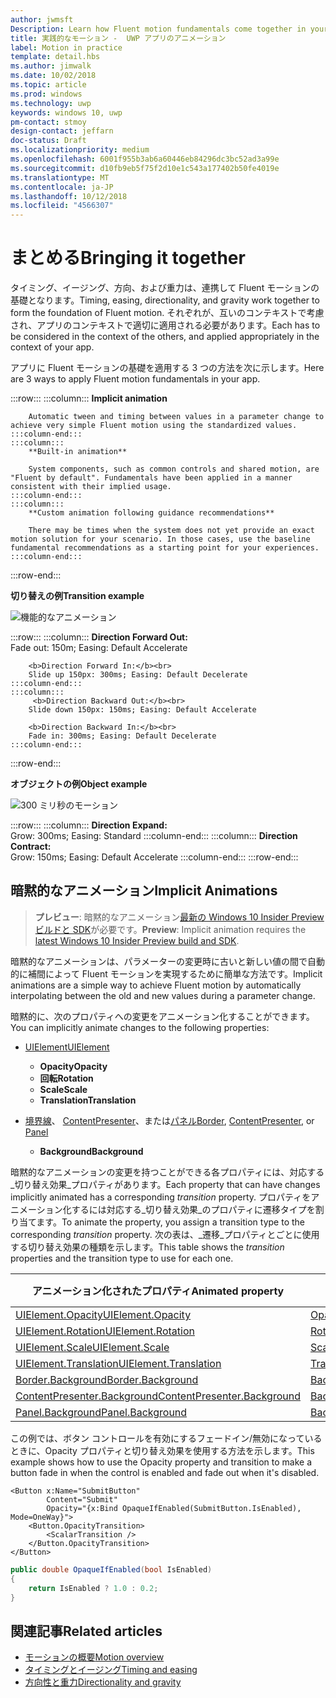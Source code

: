 ```yaml
---
author: jwmsft
Description: Learn how Fluent motion fundamentals come together in your app.
title: 実践的なモーション -  UWP アプリのアニメーション
label: Motion in practice
template: detail.hbs
ms.author: jimwalk
ms.date: 10/02/2018
ms.topic: article
ms.prod: windows
ms.technology: uwp
keywords: windows 10, uwp
pm-contact: stmoy
design-contact: jeffarn
doc-status: Draft
ms.localizationpriority: medium
ms.openlocfilehash: 6001f955b3ab6a60446eb84296dc3bc52ad3a99e
ms.sourcegitcommit: d10fb9eb5f75f2d10e1c543a177402b50fe4019e
ms.translationtype: MT
ms.contentlocale: ja-JP
ms.lasthandoff: 10/12/2018
ms.locfileid: "4566307"
---
```

# <a name="bringing-it-together"></a><span data-ttu-id="c4f17-103">まとめる</span><span class="sxs-lookup"><span data-stu-id="c4f17-103">Bringing it together</span></span>

<span data-ttu-id="c4f17-104">タイミング、イージング、方向、および重力は、連携して Fluent モーションの基礎となります。</span><span class="sxs-lookup"><span data-stu-id="c4f17-104">Timing, easing, directionality, and gravity work together to form the foundation of Fluent motion.</span></span> <span data-ttu-id="c4f17-105">それぞれが、互いのコンテキストで考慮され、アプリのコンテキストで適切に適用される必要があります。</span><span class="sxs-lookup"><span data-stu-id="c4f17-105">Each has to be considered in the context of the others, and applied appropriately in the context of your app.</span></span>

<span data-ttu-id="c4f17-106">アプリに Fluent モーションの基礎を適用する 3 つの方法を次に示します。</span><span class="sxs-lookup"><span data-stu-id="c4f17-106">Here are 3 ways to apply Fluent motion fundamentals in your app.</span></span>

:::row:::
    :::column:::
        **Implicit animation**

        Automatic tween and timing between values in a parameter change to achieve very simple Fluent motion using the standardized values.
    :::column-end:::
    :::column:::
        **Built-in animation**

        System components, such as common controls and shared motion, are "Fluent by default". Fundamentals have been applied in a manner consistent with their implied usage.
    :::column-end:::
    :::column:::
        **Custom animation following guidance recommendations**

        There may be times when the system does not yet provide an exact motion solution for your scenario. In those cases, use the baseline fundamental recommendations as a starting point for your experiences.
    :::column-end:::
:::row-end:::

**<span data-ttu-id="c4f17-107">切り替えの例</span><span class="sxs-lookup"><span data-stu-id="c4f17-107">Transition example</span></span>**

![機能的なアニメーション](images/pageRefresh.gif)

:::row:::
    :::column:::
        <b>Direction Forward Out:</b><br>
        Fade out: 150m; Easing: Default Accelerate

        <b>Direction Forward In:</b><br>
        Slide up 150px: 300ms; Easing: Default Decelerate
    :::column-end:::
    :::column:::
         <b>Direction Backward Out:</b><br>
        Slide down 150px: 150ms; Easing: Default Accelerate

        <b>Direction Backward In:</b><br>
        Fade in: 300ms; Easing: Default Decelerate
    :::column-end:::
:::row-end:::

**<span data-ttu-id="c4f17-109">オブジェクトの例</span><span class="sxs-lookup"><span data-stu-id="c4f17-109">Object example</span></span>**

 ![300 ミリ秒のモーション](images/control.gif)

:::row:::
    :::column:::
        <b>Direction Expand:</b><br>
        Grow: 300ms; Easing: Standard
    :::column-end:::
    :::column:::
        <b>Direction Contract:</b><br>
        Grow: 150ms; Easing: Default Accelerate
    :::column-end:::
:::row-end:::

## <a name="implicit-animations"></a><span data-ttu-id="c4f17-111">暗黙的なアニメーション</span><span class="sxs-lookup"><span data-stu-id="c4f17-111">Implicit Animations</span></span>

> <span data-ttu-id="c4f17-112">**プレビュー**: 暗黙的なアニメーション[最新の Windows 10 Insider Preview ビルドと SDK](https://insider.windows.com/for-developers/)が必要です。</span><span class="sxs-lookup"><span data-stu-id="c4f17-112">**Preview**: Implicit animation requires the [latest Windows 10 Insider Preview build and SDK](https://insider.windows.com/for-developers/).</span></span>

<span data-ttu-id="c4f17-113">暗黙的なアニメーションは、パラメーターの変更時に古いと新しい値の間で自動的に補間によって Fluent モーションを実現するために簡単な方法です。</span><span class="sxs-lookup"><span data-stu-id="c4f17-113">Implicit animations are a simple way to achieve Fluent motion by automatically interpolating between the old and new values during a parameter change.</span></span>

<span data-ttu-id="c4f17-114">暗黙的に、次のプロパティへの変更をアニメーション化することができます。</span><span class="sxs-lookup"><span data-stu-id="c4f17-114">You can implicitly animate changes to the following properties:</span></span>

- [<span data-ttu-id="c4f17-115">UIElement</span><span class="sxs-lookup"><span data-stu-id="c4f17-115">UIElement</span></span>](/uwp/api/windows.ui.xaml.uielement)
  - **<span data-ttu-id="c4f17-116">Opacity</span><span class="sxs-lookup"><span data-stu-id="c4f17-116">Opacity</span></span>**
  - **<span data-ttu-id="c4f17-117">回転</span><span class="sxs-lookup"><span data-stu-id="c4f17-117">Rotation</span></span>**
  - **<span data-ttu-id="c4f17-118">Scale</span><span class="sxs-lookup"><span data-stu-id="c4f17-118">Scale</span></span>**
  - **<span data-ttu-id="c4f17-119">Translation</span><span class="sxs-lookup"><span data-stu-id="c4f17-119">Translation</span></span>**

- <span data-ttu-id="c4f17-120">[境界線](/uwp/api/windows.ui.xaml.controls.border)、 [ContentPresenter](/uwp/api/windows.ui.xaml.controls.contentpresenter)、または[パネル](/uwp/api/windows.ui.xaml.controls.panel)</span><span class="sxs-lookup"><span data-stu-id="c4f17-120">[Border](/uwp/api/windows.ui.xaml.controls.border), [ContentPresenter](/uwp/api/windows.ui.xaml.controls.contentpresenter), or [Panel](/uwp/api/windows.ui.xaml.controls.panel)</span></span>
  - **<span data-ttu-id="c4f17-121">Background</span><span class="sxs-lookup"><span data-stu-id="c4f17-121">Background</span></span>**

<span data-ttu-id="c4f17-122">暗黙的なアニメーションの変更を持つことができる各プロパティには、対応する_切り替え効果_プロパティがあります。</span><span class="sxs-lookup"><span data-stu-id="c4f17-122">Each property that can have changes implicitly animated has a corresponding _transition_ property.</span></span> <span data-ttu-id="c4f17-123">プロパティをアニメーション化するには対応する_切り替え効果_のプロパティに遷移タイプを割り当てます。</span><span class="sxs-lookup"><span data-stu-id="c4f17-123">To animate the property, you assign a transition type to the corresponding _transition_ property.</span></span> <span data-ttu-id="c4f17-124">次の表は、_遷移_プロパティとごとに使用する切り替え効果の種類を示します。</span><span class="sxs-lookup"><span data-stu-id="c4f17-124">This table shows the _transition_ properties and the transition type to use for each one.</span></span>

| <span data-ttu-id="c4f17-125">アニメーション化されたプロパティ</span><span class="sxs-lookup"><span data-stu-id="c4f17-125">Animated property</span></span> | <span data-ttu-id="c4f17-126">切り替え効果のプロパティ</span><span class="sxs-lookup"><span data-stu-id="c4f17-126">Transition property</span></span> | <span data-ttu-id="c4f17-127">暗黙的な遷移の種類</span><span class="sxs-lookup"><span data-stu-id="c4f17-127">Implicit transition type</span></span> |
| -- | -- | -- |
| [<span data-ttu-id="c4f17-128">UIElement.Opacity</span><span class="sxs-lookup"><span data-stu-id="c4f17-128">UIElement.Opacity</span></span>](/uwp/api/windows.ui.xaml.uielement.opacity) | [<span data-ttu-id="c4f17-129">OpacityTransition</span><span class="sxs-lookup"><span data-stu-id="c4f17-129">OpacityTransition</span></span>](/uwp/api/windows.ui.xaml.uielement.opacitytransition) | [<span data-ttu-id="c4f17-130">ScalarTransition</span><span class="sxs-lookup"><span data-stu-id="c4f17-130">ScalarTransition</span></span>](/uwp/api/windows.ui.xaml.scalartransition) |
| [<span data-ttu-id="c4f17-131">UIElement.Rotation</span><span class="sxs-lookup"><span data-stu-id="c4f17-131">UIElement.Rotation</span></span>](/uwp/api/windows.ui.xaml.uielement.rotation) | [<span data-ttu-id="c4f17-132">RotationTransition</span><span class="sxs-lookup"><span data-stu-id="c4f17-132">RotationTransition</span></span>](/uwp/api/windows.ui.xaml.uielement.rotationtransition) | [<span data-ttu-id="c4f17-133">ScalarTransition</span><span class="sxs-lookup"><span data-stu-id="c4f17-133">ScalarTransition</span></span>](/uwp/api/windows.ui.xaml.scalartransition) |
| [<span data-ttu-id="c4f17-134">UIElement.Scale</span><span class="sxs-lookup"><span data-stu-id="c4f17-134">UIElement.Scale</span></span>](/uwp/api/windows.ui.xaml.uielement.scale) | [<span data-ttu-id="c4f17-135">ScaleTransition</span><span class="sxs-lookup"><span data-stu-id="c4f17-135">ScaleTransition</span></span>](/uwp/api/windows.ui.xaml.uielement.scaletransition) | [<span data-ttu-id="c4f17-136">Vector3Transition</span><span class="sxs-lookup"><span data-stu-id="c4f17-136">Vector3Transition</span></span>](/uwp/api/windows.ui.xaml.uielement.vector3transition) |
| [<span data-ttu-id="c4f17-137">UIElement.Translation</span><span class="sxs-lookup"><span data-stu-id="c4f17-137">UIElement.Translation</span></span>](/uwp/api/windows.ui.xaml.uielement.scale) | [<span data-ttu-id="c4f17-138">TranslationTransition</span><span class="sxs-lookup"><span data-stu-id="c4f17-138">TranslationTransition</span></span>](/uwp/api/windows.ui.xaml.uielement.translationtransition) | [<span data-ttu-id="c4f17-139">Vector3Transition</span><span class="sxs-lookup"><span data-stu-id="c4f17-139">Vector3Transition</span></span>](/uwp/api/windows.ui.xaml.uielement.vector3transition) |
| [<span data-ttu-id="c4f17-140">Border.Background</span><span class="sxs-lookup"><span data-stu-id="c4f17-140">Border.Background</span></span>](/uwp/api/windows.ui.xaml.controls.border.background) | [<span data-ttu-id="c4f17-141">BackgroundTransition</span><span class="sxs-lookup"><span data-stu-id="c4f17-141">BackgroundTransition</span></span>](/uwp/api/windows.ui.xaml.controls.border.backgroundtransition) | [<span data-ttu-id="c4f17-142">BrushTransition</span><span class="sxs-lookup"><span data-stu-id="c4f17-142">BrushTransition</span></span>](//uwp/api/windows.ui.xaml.uielement.brushtransition) |
| [<span data-ttu-id="c4f17-143">ContentPresenter.Background</span><span class="sxs-lookup"><span data-stu-id="c4f17-143">ContentPresenter.Background</span></span>](/uwp/api/windows.ui.xaml.controls.contentpresenter.background) | [<span data-ttu-id="c4f17-144">BackgroundTransition</span><span class="sxs-lookup"><span data-stu-id="c4f17-144">BackgroundTransition</span></span>](/uwp/api/windows.ui.xaml.controls.contentpresenter.backgroundtransition) | [<span data-ttu-id="c4f17-145">BrushTransition</span><span class="sxs-lookup"><span data-stu-id="c4f17-145">BrushTransition</span></span>](//uwp/api/windows.ui.xaml.uielement.brushtransition) |
| [<span data-ttu-id="c4f17-146">Panel.Background</span><span class="sxs-lookup"><span data-stu-id="c4f17-146">Panel.Background</span></span>](/uwp/api/windows.ui.xaml.controls.panel.background) | [<span data-ttu-id="c4f17-147">BackgroundTransition</span><span class="sxs-lookup"><span data-stu-id="c4f17-147">BackgroundTransition</span></span>](/uwp/api/windows.ui.xaml.controls.panel.backgroundtransition)  | [<span data-ttu-id="c4f17-148">BrushTransition</span><span class="sxs-lookup"><span data-stu-id="c4f17-148">BrushTransition</span></span>](//uwp/api/windows.ui.xaml.uielement.brushtransition) |

<span data-ttu-id="c4f17-149">この例では、ボタン コントロールを有効にするフェードイン/無効になっているときに、Opacity プロパティと切り替え効果を使用する方法を示します。</span><span class="sxs-lookup"><span data-stu-id="c4f17-149">This example shows how to use the Opacity property and transition to make a button fade in when the control is enabled and fade out when it's disabled.</span></span>

```xaml
<Button x:Name="SubmitButton"
        Content="Submit"
        Opacity="{x:Bind OpaqueIfEnabled(SubmitButton.IsEnabled), Mode=OneWay}">
    <Button.OpacityTransition>
        <ScalarTransition />
    </Button.OpacityTransition>
</Button>
```

```csharp
public double OpaqueIfEnabled(bool IsEnabled)
{
    return IsEnabled ? 1.0 : 0.2;
}
```

## <a name="related-articles"></a><span data-ttu-id="c4f17-150">関連記事</span><span class="sxs-lookup"><span data-stu-id="c4f17-150">Related articles</span></span>

- [<span data-ttu-id="c4f17-151">モーションの概要</span><span class="sxs-lookup"><span data-stu-id="c4f17-151">Motion overview</span></span>](index.md)
- [<span data-ttu-id="c4f17-152">タイミングとイージング</span><span class="sxs-lookup"><span data-stu-id="c4f17-152">Timing and easing</span></span>](timing-and-easing.md)
- [<span data-ttu-id="c4f17-153">方向性と重力</span><span class="sxs-lookup"><span data-stu-id="c4f17-153">Directionality and gravity</span></span>](directionality-and-gravity.md)